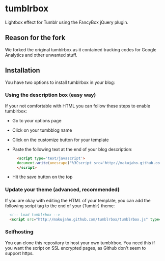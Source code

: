 # tumblrbox

Lightbox effect for Tumblr using the FancyBox jQuery plugin.

## Reason for the fork

We forked the original tumblrbox as it contained tracking codes for Google Analytics and other unwanted stuff. 

## Installation

You have two options to install tumblrbox in your blog:

### Using the description box (easy way)

If your not comfortable with HTML you can follow these steps to enable tumblrbox: 

* Go to your options page
* Click on your tumbblog name
* Click on the customize button for your template
* Paste the following text at the end of your blog description:

  ```html
    <script type='text/javascript'>
    document.write(unescape("%3Cscript src='http://makujaho.github.com/tumblrbox/tumblrbox.js' type='text/javascript'%3E%3C/script%3E"));
    </script>
  ```

* Hit the save button on the top

### Update your theme (advanced, recommended)

If you are okay with editing the HTML of your template, you can add the following script tag to the end of your (Tumblr) theme:

  ```html
    <!-- load tumblrbox -->
    <script src="http://makujaho.github.com/tumblrbox/tumblrbox.js" type="text/javascript"></script>
  ```

### Selfhosting

You can clone this repository to host your own tumblrbox. You need this if you want the script on SSL encrypted pages, as Github don't seem to support https.
